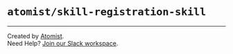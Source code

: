 # `atomist/skill-registration-skill`

---

Created by [Atomist][atomist].  
Need Help? [Join our Slack workspace][slack].

[atomist]: https://atomist.com/ "Atomist - How Teams Deliver Software"
[slack]: https://join.atomist.com/ "Atomist Community Slack"
